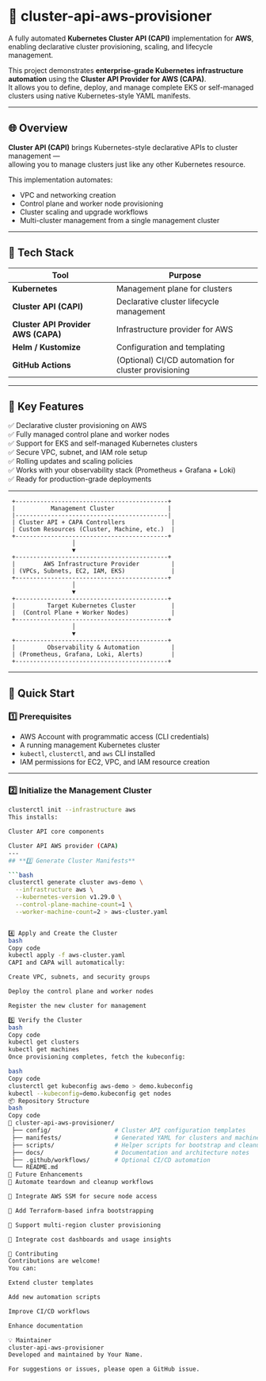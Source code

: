 # 🚀 cluster-api-aws-provisioner

A fully automated **Kubernetes Cluster API (CAPI)** implementation for **AWS**, enabling declarative cluster provisioning, scaling, and lifecycle management.

This project demonstrates **enterprise-grade Kubernetes infrastructure automation** using the **Cluster API Provider for AWS (CAPA)**.  
It allows you to define, deploy, and manage complete EKS or self-managed clusters using native Kubernetes-style YAML manifests.

---

## 🌐 Overview

**Cluster API (CAPI)** brings Kubernetes-style declarative APIs to cluster management —  
allowing you to manage clusters just like any other Kubernetes resource.

This implementation automates:

- VPC and networking creation  
- Control plane and worker node provisioning  
- Cluster scaling and upgrade workflows  
- Multi-cluster management from a single management cluster  

---

## 🧩 Tech Stack

| Tool | Purpose |
|------|----------|
| **Kubernetes** | Management plane for clusters |
| **Cluster API (CAPI)** | Declarative cluster lifecycle management |
| **Cluster API Provider AWS (CAPA)** | Infrastructure provider for AWS |
| **Helm / Kustomize** | Configuration and templating |
| **GitHub Actions** | (Optional) CI/CD automation for cluster provisioning |

---

## 🎯 Key Features

✅ Declarative cluster provisioning on AWS  
✅ Fully managed control plane and worker nodes  
✅ Support for EKS and self-managed Kubernetes clusters  
✅ Secure VPC, subnet, and IAM role setup  
✅ Rolling updates and scaling policies  
✅ Works with your observability stack (Prometheus + Grafana + Loki)  
✅ Ready for production-grade deployments  

---
     +-------------------------------------------+
     |          Management Cluster               |
     |-------------------------------------------|
     | Cluster API + CAPA Controllers             |
     | Custom Resources (Cluster, Machine, etc.)  |
     +-------------------------------------------+
                      │
                      ▼
     +-------------------------------------------+
     |        AWS Infrastructure Provider         |
     | (VPCs, Subnets, EC2, IAM, EKS)             |
     +-------------------------------------------+
                      │
                      ▼
     +-------------------------------------------+
     |         Target Kubernetes Cluster          |
     |  (Control Plane + Worker Nodes)            |
     +-------------------------------------------+
                      │
                      ▼
     +-------------------------------------------+
     |         Observability & Automation         |
     | (Prometheus, Grafana, Loki, Alerts)        |
     +-------------------------------------------+

---

## 🚀 Quick Start

### 1️⃣ Prerequisites

- AWS Account with programmatic access (CLI credentials)  
- A running management Kubernetes cluster  
- `kubectl`, `clusterctl`, and `aws` CLI installed  
- IAM permissions for EC2, VPC, and IAM resource creation  

---

### 2️⃣ Initialize the Management Cluster

```bash
clusterctl init --infrastructure aws
This installs:

Cluster API core components

Cluster API AWS provider (CAPA)
---
## **3️⃣ Generate Cluster Manifests**

```bash
clusterctl generate cluster aws-demo \
  --infrastructure aws \
  --kubernetes-version v1.29.0 \
  --control-plane-machine-count=1 \
  --worker-machine-count=2 > aws-cluster.yaml


4️⃣ Apply and Create the Cluster
bash
Copy code
kubectl apply -f aws-cluster.yaml
CAPI and CAPA will automatically:

Create VPC, subnets, and security groups

Deploy the control plane and worker nodes

Register the new cluster for management

5️⃣ Verify the Cluster
bash
Copy code
kubectl get clusters
kubectl get machines
Once provisioning completes, fetch the kubeconfig:

bash
Copy code
clusterctl get kubeconfig aws-demo > demo.kubeconfig
kubectl --kubeconfig=demo.kubeconfig get nodes
📦 Repository Structure
bash
Copy code
📁 cluster-api-aws-provisioner/
 ├── config/                  # Cluster API configuration templates
 ├── manifests/               # Generated YAML for clusters and machines
 ├── scripts/                 # Helper scripts for bootstrap and cleanup
 ├── docs/                    # Documentation and architecture notes
 ├── .github/workflows/       # Optional CI/CD automation
 └── README.md
🧩 Future Enhancements
🔹 Automate teardown and cleanup workflows

🔹 Integrate AWS SSM for secure node access

🔹 Add Terraform-based infra bootstrapping

🔹 Support multi-region cluster provisioning

🔹 Integrate cost dashboards and usage insights

🤝 Contributing
Contributions are welcome!
You can:

Extend cluster templates

Add new automation scripts

Improve CI/CD workflows

Enhance documentation

💡 Maintainer
cluster-api-aws-provisioner
Developed and maintained by Your Name.

For suggestions or issues, please open a GitHub issue.
